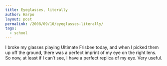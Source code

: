 ```yaml
---
title: Eyeglasses, literally
author: Harpo
layout: post
permalink: /2008/09/10/eyeglasses-literally/
tags:
  - school
---
```

I broke my glasses playing Ultimate Frisbee today, and when I picked them up off the ground, there was a perfect imprint of my eye on the right lens. So now, at least if I can&#8217;t see, I have a perfect replica of my eye. Very useful.